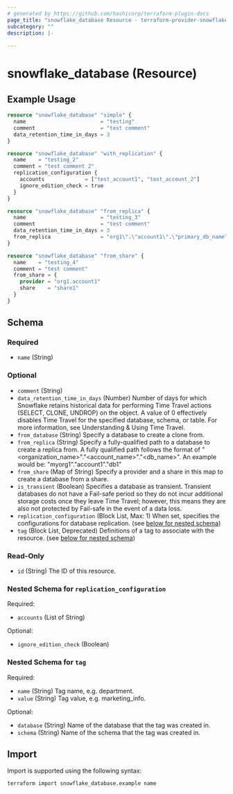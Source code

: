 ```yaml
---
# generated by https://github.com/hashicorp/terraform-plugin-docs
page_title: "snowflake_database Resource - terraform-provider-snowflake"
subcategory: ""
description: |-
  
---
```


# snowflake_database (Resource)



## Example Usage

```terraform
resource "snowflake_database" "simple" {
  name                        = "testing"
  comment                     = "test comment"
  data_retention_time_in_days = 3
}

resource "snowflake_database" "with_replication" {
  name    = "testing_2"
  comment = "test comment 2"
  replication_configuration {
    accounts             = ["test_account1", "test_account_2"]
    ignore_edition_check = true
  }
}

resource "snowflake_database" "from_replica" {
  name                        = "testing_3"
  comment                     = "test comment"
  data_retention_time_in_days = 3
  from_replica                = "org1\".\"account1\".\"primary_db_name"
}

resource "snowflake_database" "from_share" {
  name    = "testing_4"
  comment = "test comment"
  from_share = {
    provider = "org1.account1"
    share    = "share1"
  }
}
```

<!-- schema generated by tfplugindocs -->
## Schema

### Required

- `name` (String)

### Optional

- `comment` (String)
- `data_retention_time_in_days` (Number) Number of days for which Snowflake retains historical data for performing Time Travel actions (SELECT, CLONE, UNDROP) on the object. A value of 0 effectively disables Time Travel for the specified database, schema, or table. For more information, see Understanding & Using Time Travel.
- `from_database` (String) Specify a database to create a clone from.
- `from_replica` (String) Specify a fully-qualified path to a database to create a replica from. A fully qualified path follows the format of "<organization_name>"."<account_name>"."<db_name>". An example would be: "myorg1"."account1"."db1"
- `from_share` (Map of String) Specify a provider and a share in this map to create a database from a share.
- `is_transient` (Boolean) Specifies a database as transient. Transient databases do not have a Fail-safe period so they do not incur additional storage costs once they leave Time Travel; however, this means they are also not protected by Fail-safe in the event of a data loss.
- `replication_configuration` (Block List, Max: 1) When set, specifies the configurations for database replication. (see [below for nested schema](#nestedblock--replication_configuration))
- `tag` (Block List, Deprecated) Definitions of a tag to associate with the resource. (see [below for nested schema](#nestedblock--tag))

### Read-Only

- `id` (String) The ID of this resource.

<a id="nestedblock--replication_configuration"></a>
### Nested Schema for `replication_configuration`

Required:

- `accounts` (List of String)

Optional:

- `ignore_edition_check` (Boolean)


<a id="nestedblock--tag"></a>
### Nested Schema for `tag`

Required:

- `name` (String) Tag name, e.g. department.
- `value` (String) Tag value, e.g. marketing_info.

Optional:

- `database` (String) Name of the database that the tag was created in.
- `schema` (String) Name of the schema that the tag was created in.

## Import

Import is supported using the following syntax:

```shell
terraform import snowflake_database.example name
```
